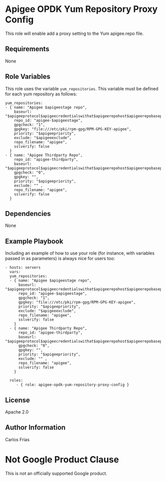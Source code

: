 Apigee OPDK Yum Repository Proxy Config
=========

This role will enable add a proxy setting to the Yum apigee.repo file.

Requirements
------------

None

Role Variables
--------------

This role uses the variable `yum_repositories`. This variable must be defined for each yum repository as follows:

    yum_repositories:
    - { name: "Apigee $apigeestage repo",
        baseurl: "$apigeeprotocol$apigeecredentialswithat$apigeerepohost$apigeerepobasepath/apigee/$apigeestage/$apigeereleasever",
        repo_id: "apigee-$apigeestage",
        gpgcheck: "1",
        gpgkey: "file:///etc/pki/rpm-gpg/RPM-GPG-KEY-apigee",
        priority: "$apigeepriority",
        exclude: "$apigeeexclude",
        repo_filename: "apigee",
        sslverify: false
      }
    - { name: "Apigee Thirdparty Repo",
        repo_id: "apigee-thirdparty",
        baseurl: "$apigeeprotocol$apigeecredentialswithat$apigeerepohost$apigeerepobasepath/thirdparty/$releasever",
        gpgcheck: "0",
        gpgkey: "",
        priority: "$apigeepriority",
        exclude: "" ,
        repo_filename: "apigee",
        sslverify: false
      }


Dependencies
------------

None

Example Playbook
----------------

Including an example of how to use your role (for instance, with variables passed in as parameters) is always nice for users too:

    - hosts: servers
      vars:
      yum_repositories:
      - { name: "Apigee $apigeestage repo",
          baseurl: "$apigeeprotocol$apigeecredentialswithat$apigeerepohost$apigeerepobasepath/apigee/$apigeestage/$apigeereleasever",
          repo_id: "apigee-$apigeestage",
          gpgcheck: "1",
          gpgkey: "file:///etc/pki/rpm-gpg/RPM-GPG-KEY-apigee",
          priority: "$apigeepriority",
          exclude: "$apigeeexclude",
          repo_filename: "apigee",
          sslverify: false
        }
      - { name: "Apigee Thirdparty Repo",
          repo_id: "apigee-thirdparty",
          baseurl: "$apigeeprotocol$apigeecredentialswithat$apigeerepohost$apigeerepobasepath/thirdparty/$releasever",
          gpgcheck: "0",
          gpgkey: "",
          priority: "$apigeepriority",
          exclude: "" ,
          repo_filename: "apigee",
          sslverify: false
        }
 
      roles:
         - { role: apigee-opdk-yum-repository-proxy-config }

License
-------

Apache 2.0

Author Information
------------------

Carlos Frias


<!-- BEGIN Google Required Disclaimer -->

# Not Google Product Clause

This is not an officially supported Google product.
<!-- END Google Required Disclaimer -->
